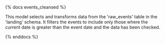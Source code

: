 {% docs events_cleansed %}

This model selects and transforms data from the 'raw_events' table in the 'landing' schema.
It filters the events to include only those where the current date is greater than the event date
and the data has been checked.

{% enddocs %}